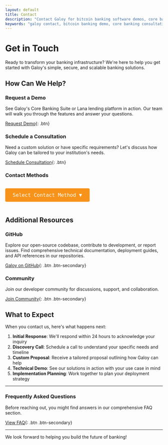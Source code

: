 ```yaml
---
layout: default
title: Contact
description: "Contact Galoy for bitcoin banking software demos, core banking consultations, and bitcoin-backed lending platform integration. Get started with enterprise-grade bitcoin banking infrastructure today."
keywords: "galoy contact, bitcoin banking demo, core banking consultation, bitcoin loan platform demo, fintech software contact, banking software sales, bitcoin infrastructure contact, galoy demo, banking software consultation"
---
```


# Get in Touch

Ready to transform your banking infrastructure? We're here to help you get started with Galoy's simple, secure, and scalable banking solutions.

## How Can We Help?

### Request a Demo
See Galoy's Core Banking Suite or Lana lending platform in action. Our team will walk you through the features and answer your questions.

[Request Demo](https://calendly.com/andrew-galoy/){: .btn}

### Schedule a Consultation
Need a custom solution or have specific requirements? Let's discuss how Galoy can be tailored to your institution's needs.

[Schedule Consultation](https://calendly.com/andrew-galoy/){: .btn}

### Contact Methods

<div class="contact-dropdown">
  <button class="contact-dropdown-btn" onclick="toggleDropdown()">Select Contact Method ▼</button>
  <div class="contact-dropdown-content" id="contactDropdown">
    <div class="contact-item">
      <strong>Enterprise Inquiries</strong>
      <input type="text" value="biz@galoy.io" readonly onclick="copyToClipboard(this)">
    </div>
    <div class="contact-item">
      <strong>Public Telegram</strong>
      <input type="text" value="https://t.me/galoyofficial" readonly onclick="copyToClipboard(this)">
    </div>
    <div class="contact-item">
      <strong>Public Discord</strong>
      <input type="text" value="https://discord.gg/MzWus8Nvzw" readonly onclick="copyToClipboard(this)">
    </div>
  </div>
</div>

<script>
function toggleDropdown() {
  document.getElementById("contactDropdown").classList.toggle("show");
}

function copyToClipboard(element) {
  element.select();
  document.execCommand('copy');

  // Show feedback
  const originalValue = element.value;
  element.value = "Copied!";
  setTimeout(() => {
    element.value = originalValue;
  }, 1000);
}

// Close dropdown when clicking outside
window.onclick = function(event) {
  if (!event.target.matches('.contact-dropdown-btn')) {
    var dropdowns = document.getElementsByClassName("contact-dropdown-content");
    for (var i = 0; i < dropdowns.length; i++) {
      var openDropdown = dropdowns[i];
      if (openDropdown.classList.contains('show')) {
        openDropdown.classList.remove('show');
      }
    }
  }
}
</script>

<style>
.contact-dropdown {
  position: relative;
  display: inline-block;
  margin: 1rem 0;
}

.contact-dropdown-btn {
  background-color: #f7931a;
  color: white;
  padding: 0.75rem 1.5rem;
  font-size: 16px;
  border: none;
  border-radius: 4px;
  cursor: pointer;
  font-family: "Source Code Pro", monospace;
  font-weight: 500;
}

.contact-dropdown-btn:hover {
  background-color: #e6830f;
}

.contact-dropdown-content {
  display: none;
  position: absolute;
  background-color: #161b22;
  min-width: 300px;
  box-shadow: 0px 8px 16px 0px rgba(0,0,0,0.2);
  z-index: 1;
  border: 1px solid #30363d;
  border-radius: 6px;
  padding: 1rem;
  top: 100%;
  left: 0;
}

.contact-dropdown-content.show {
  display: block;
}

.contact-item {
  margin-bottom: 1rem;
}

.contact-item:last-child {
  margin-bottom: 0;
}

.contact-item strong {
  display: block;
  color: #f0f6fc;
  margin-bottom: 0.5rem;
  font-size: 14px;
}

.contact-item input {
  width: 100%;
  padding: 8px;
  background-color: #0d1117;
  border: 1px solid #30363d;
  border-radius: 4px;
  color: #e6edf3;
  font-family: "Source Code Pro", monospace;
  font-size: 13px;
  cursor: pointer;
}

.contact-item input:focus {
  outline: 2px solid #f7931a;
  border-color: #f7931a;
}
</style>

## Additional Resources

### GitHub
Explore our open-source codebase, contribute to development, or report issues. Find comprehensive technical documentation, deployment guides, and API references in our repositories.

[Galoy on GitHub](https://github.com/GaloyMoney){: .btn .btn-secondary}

### Community
Join our developer community for discussions, support, and collaboration.

[Join Community](https://github.com/GaloyMoney/galoy/discussions){: .btn .btn-secondary}

## What to Expect

When you contact us, here's what happens next:

1. **Initial Response**: We'll respond within 24 hours to acknowledge your inquiry
2. **Discovery Call**: Schedule a call to understand your specific needs and timeline
3. **Custom Proposal**: Receive a tailored proposal outlining how Galoy can help
4. **Technical Demo**: See our solutions in action with your use case in mind
5. **Implementation Planning**: Work together to plan your deployment strategy

---

### Frequently Asked Questions

Before reaching out, you might find answers in our comprehensive FAQ section.

[View FAQ](https://dylanwilson21.github.io/markdownsite/faq.html){: .btn .btn-secondary}

---

We look forward to helping you build the future of banking!